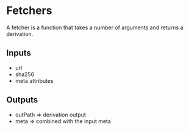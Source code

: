 # Fetchers

A fetcher is a function that takes a number of arguments and returns a
derivation.

## Inputs

* url
* sha256
* meta attributes

## Outputs

* outPath => derivation output
* meta => combined with the input meta